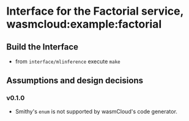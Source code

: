 # Interface for the Factorial service, wasmcloud:example:factorial

## Build the Interface

* from `interface/mlinference` execute `make`

## Assumptions and design decisions

### v0.1.0

* Smithy's `enum` is not supported by wasmCloud's code generator. 
